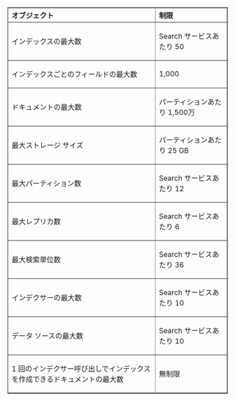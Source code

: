 <table cellspacing="0" border="1">
<tr>
  <th align="left" valign="middle">オブジェクト</th>
  <th align="left" valign="middle">制限</th>
</tr>
<tr>
  <td><p>インデックスの最大数</p></td>
  <td><p>Search サービスあたり 50</p></td>
</tr>
<tr>
  <td><p>インデックスごとのフィールドの最大数</p></td>
  <td><p>1,000</p></td>
</tr>
<tr>
  <td><p>ドキュメントの最大数</p></td>
  <td><p>パーティションあたり 1,500万</p></td>
</tr>
<tr>
  <td><p>最大ストレージ サイズ</p></td>
  <td><p>パーティションあたり 25 GB</p></td>
<tr>
  <td><p>最大パーティション数</p></td>
  <td><p>Search サービスあたり 12</p></td>
</tr>
<tr>
  <td><p>最大レプリカ数</p></td>
  <td><p>Search サービスあたり 6</p></td>
</tr>
<tr>
  <td><p>最大検索単位数</p></td>
  <td><p>Search サービスあたり 36</p></td>
</tr>
<tr>
  <td><p>インデクサーの最大数</p></td>
  <td><p>Search サービスあたり 10</p></td>
</tr>
<tr>
  <td><p>データ ソースの最大数</p></td>
  <td><p>Search サービスあたり 10</p></td>
</tr>
<tr>
  <td><p>1 回のインデクサー呼び出しでインデックスを作成できるドキュメントの最大数</p></td>
  <td><p>無制限</p></td>
</tr>
</table>

<!---HONumber=July15_HO5-->